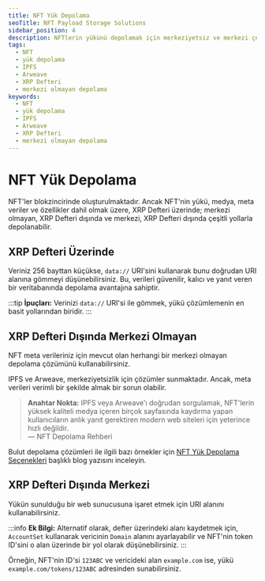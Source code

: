 ```yaml
---
title: NFT Yük Depolama
seoTitle: NFT Payload Storage Solutions
sidebar_position: 4
description: NFTlerin yükünü depolamak için merkeziyetsiz ve merkezi çeşitli yöntemlerin keşfi. XRP Defteri ve diğer çözümler hakkında bilgi sağlayarak depolama stratejileri sunmaktadır.
tags: 
  - NFT
  - yük depolama
  - IPFS
  - Arweave
  - XRP Defteri
  - merkezi olmayan depolama
keywords: 
  - NFT
  - yük depolama
  - IPFS
  - Arweave
  - XRP Defteri
  - merkezi olmayan depolama
---
```


# NFT Yük Depolama

NFT'ler blokzincirinde oluşturulmaktadır. Ancak NFT'nin yükü, medya, meta veriler ve özellikler dahil olmak üzere, XRP Defteri üzerinde; merkezi olmayan, XRP Defteri dışında ve merkezi, XRP Defteri dışında çeşitli yollarla depolanabilir.

## XRP Defteri Üzerinde

Veriniz 256 bayttan küçükse, `data://` URI'sini kullanarak bunu doğrudan URI alanına gömmeyi düşünebilirsiniz. Bu, verileri güvenilir, kalıcı ve yanıt veren bir veritabanında depolama avantajına sahiptir.

:::tip
**İpuçları:** Verinizi `data://` URI'si ile gömmek, yükü çözümlemenin en basit yollarından biridir.
:::

## XRP Defteri Dışında Merkezi Olmayan

NFT meta verileriniz için mevcut olan herhangi bir merkezi olmayan depolama çözümünü kullanabilirsiniz.

IPFS ve Arweave, merkeziyetsizlik için çözümler sunmaktadır. Ancak, meta verileri verimli bir şekilde almak bir sorun olabilir. 

> **Anahtar Nokta:** IPFS veya Arweave'ı doğrudan sorgulamak, NFT'lerin yüksek kaliteli medya içeren birçok sayfasında kaydırma yapan kullanıcıların anlık yanıt gerektiren modern web siteleri için yeterince hızlı değildir.  
> — NFT Depolama Rehberi

Bulut depolama çözümleri ile ilgili bazı örnekler için [NFT Yük Depolama Seçenekleri](https://dev.to/ripplexdev/nft-payload-storage-options-569i) başlıklı blog yazısını inceleyin.

## XRP Defteri Dışında Merkezi

Yükün sunulduğu bir web sunucusuna işaret etmek için URI alanını kullanabilirsiniz.

:::info
**Ek Bilgi:** Alternatif olarak, defter üzerindeki alanı kaydetmek için, `AccountSet` kullanarak vericinin `Domain` alanını ayarlayabilir ve NFT'nin token ID'sini o alan üzerinde bir yol olarak düşünebilirsiniz.
:::

Örneğin, NFT'nin ID'si `123ABC` ve vericideki alan `example.com` ise, yükü `example.com/tokens/123ABC` adresinden sunabilirsiniz.